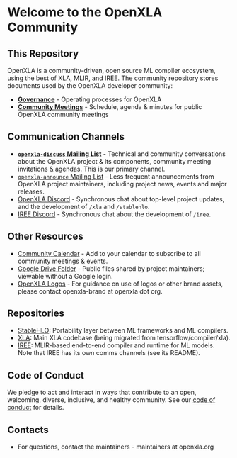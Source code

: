 # Welcome to the OpenXLA Community

## This Repository 

OpenXLA is a community-driven, open source ML compiler ecosystem, using the best of XLA, MLIR, and IREE. The community repository stores documents used by the OpenXLA developer community:

* **[Governance](governance/GOVERNANCE.md)** - Operating processes for OpenXLA
* **[Community Meetings](https://github.com/openxla/community/tree/main/meetings)** - Schedule, agenda & minutes for public OpenXLA community meetings

## Communication Channels 

* **[`openxla-discuss` Mailing List](https://groups.google.com/a/openxla.org/g/openxla-discuss)** - Technical and community conversations about the OpenXLA project & its components, community meeting invitations & agendas. This is our primary channel. 
* [`openxla-announce` Mailing List](https://groups.google.com/a/openxla.org/g/openxla-announce) - Less frequent announcements from OpenXLA project maintainers, including project news, events and major releases.
* [OpenXLA Discord](https://discord.gg/NNvMJ2yd7a) - Synchronous chat about top-level
project updates, and the development of `/xla` and `/stablehlo`.
* [IREE Discord](https://discord.gg/BexW7bgHqm) - Synchronous chat about the development of `/iree`.

## Other Resources

* [Community Calendar](https://calendar.google.com/calendar/u/0/embed?src=c_6e3fee8576a7e330003a3130f2c89726fe487f4b3f555a12edf8a2c49005f69b@group.calendar.google.com&ctz=America/Los_Angeles) - Add to your calendar to subscribe to all community meetings & events. 
* [Google Drive Folder](https://drive.google.com/drive/folders/1617UbkYMZd-3PZB6Mx1AQe1xgeSQkP47?usp=sharing) - Public files shared by project maintainers; viewable without a Google login. 
* [OpenXLA Logos](https://drive.google.com/drive/folders/1Xg5Eiu4-c_tOeI0G1MKNlksXS5fZNphO?usp=share_link) - For guidance on use of logos or other brand assets, please contact openxla-brand at openxla dot org. 

## Repositories

* [StableHLO](https://github.com/openxla/stablehlo): Portability layer between ML frameworks and ML compilers.
* [XLA](https://github.com/openxla/xla): Main XLA codebase (being migrated from tensorflow/compiler/xla).
* [IREE](https://github.com/openxla/iree): MLIR-based end-to-end compiler and runtime for ML models. Note that IREE has its own comms channels (see its README).

## Code of Conduct

We pledge to act and interact in ways that contribute to an open, welcoming,
diverse, inclusive, and healthy community. See our 
[code of conduct](https://github.com/openxla/community/blob/master/CODE-OF-CONDUCT.md)
for details.

## Contacts

* For questions, contact the maintainers - maintainers at openxla.org
